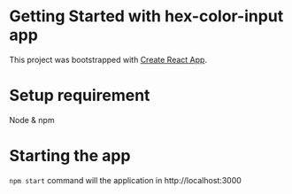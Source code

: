 # Getting Started with hex-color-input app

This project was bootstrapped with [Create React App](https://github.com/facebook/create-react-app).

# Setup requirement

Node & npm

# Starting the app

`npm start` command will the application in http://localhost:3000
